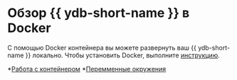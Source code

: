 # Обзор {{ ydb-short-name }} в Docker

С помощью Docker контейнера вы можете развернуть ваш {{ ydb-short-name }} локально. Чтобы установить Docker, выполните [инструкцию](install.md).

*[Работа с контейнером](start.md)
*[Перемменные окружения](environment.md)
